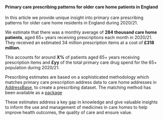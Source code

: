 #### Primary care prescribing patterns for older care home patients in England ####

In this article we provide unique insight into primary care prescribing patterns for older care home residents in England during 2020/21.

We estimate that there was a monthly average of **284 thousand care home patients**, aged 65+ years receiving prescriptions each month in 2020/21. They received an estimated 34 million prescription items at a cost of **£318 million.** 

This accounts for around **X%** of patients aged 65+ years receiving prescription items and **£yy** of the total primary care drug spend for the 65+ population during 2020/21. 

Prescribing estimates are based on a sophisticated methodology which matches primary care prescription address data to care home addresses in <a href="https://www.ordnancesurvey.co.uk/business-government/products/addressbase" target="_blank">AddressBase</a>, to create a prescribing dataset. The matching method has been available as a <a href="https://github.com/nhsbsa-data-analytics/addressMatchR" target="_blank">package</a>

These estimates address a key gap in knowledge and give valuable insights to inform the use and management of medicines in care homes to help improve health outcomes, the quality of care and ensure value.